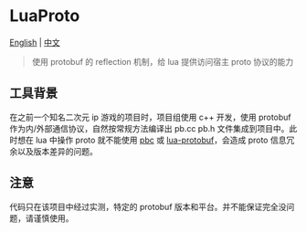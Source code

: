 # LuaProto

[English](README.md) | [中文](README_CN.md)

> 使用 protobuf 的 reflection 机制，给 lua 提供访问宿主 proto 协议的能力

## 工具背景
在之前一个知名二次元 ip 游戏的项目时，项目组使用 c++ 开发，使用 protobuf 作为内/外部通信协议，自然按常规方法编译出 pb.cc pb.h 文件集成到项目中。此时想在 lua 中操作 proto 就不能使用 [pbc](https://github.com/cloudwu/pbc) 或 [lua-protobuf](https://github.com/starwing/lua-protobuf)，会造成 proto 信息冗余以及版本差异的问题。

## 注意
代码只在该项目中经过实测，特定的 protobuf 版本和平台。并不能保证完全没问题，请谨慎使用。
